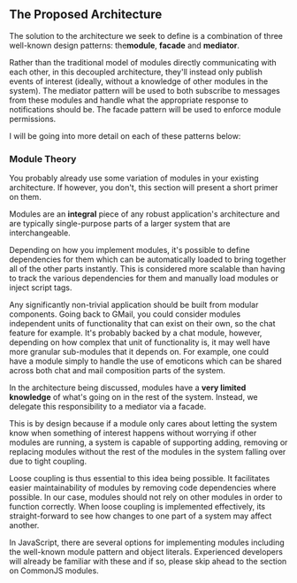 ## The Proposed Architecture

The solution to the architecture we seek to define is a combination of three
well-known design patterns: the**module**, **facade** and **mediator**.

Rather than the traditional model of modules directly communicating with each
other, in this decoupled architecture, they'll instead only publish events of 
interest (ideally, without a knowledge of other modules in the system). The 
mediator pattern will be used to both subscribe to messages from these modules 
and handle what the appropriate response to notifications should be. The facade 
pattern will be used to enforce module permissions.

I will be going into more detail on each of these patterns below:


### Module Theory 

You probably already use some variation of modules in your existing
architecture. If however, you don't, this section will present a short primer on
them.

Modules are an **integral** piece of any robust application's architecture and
are typically single-purpose parts of a larger system that are interchangeable.

Depending on how you implement modules, it's possible to define dependencies
for them which can be automatically loaded to bring together all of the other 
parts instantly. This is considered more scalable than having to track the 
various dependencies for them and manually load modules or inject script tags.

Any significantly non-trivial application should be built from modular
components. Going back to GMail, you could consider modules independent units of
functionality that can exist on their own, so the chat feature for example. It's
probably backed by a chat module, however, depending on how complex that unit of
functionality is, it may well have more granular sub-modules that it depends on.
For example, one could have a module simply to handle the use of emoticons which
can be shared across both chat and mail composition parts of the system.

In the architecture being discussed, modules have a **very limited knowledge**
of what's going on in the rest of the system. Instead, we delegate this 
responsibility to a mediator via a facade.

This is by design because if a module only cares about letting the system know
when something of interest happens without worrying if other modules are running,
a system is capable of supporting adding, removing or replacing modules without 
the rest of the modules in the system falling over due to tight coupling.

Loose coupling is thus essential to this idea being possible. It facilitates
easier maintainability of modules by removing code dependencies where possible. 
In our case, modules should not rely on other modules in order to function 
correctly. When loose coupling is implemented effectively, its straight-forward 
to see how changes to one part of a system may affect another.

In JavaScript, there are several options for implementing modules including the
well-known module pattern and object literals. Experienced developers will 
already be familiar with these and if so, please skip ahead to the section on 
CommonJS modules.